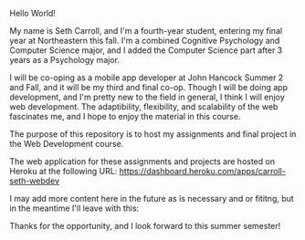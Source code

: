 Hello World!

My name is Seth Carroll, and I'm a fourth-year student, entering my final year at Northeastern this fall. 
I'm a combined Cognitive Psychology and Computer Science major, 
and I added the Computer Science part after 3 years as a Psychology major.

I will be co-oping as a mobile app developer at John Hancock Summer 2 and Fall, and it will be my third and final co-op.
Though I will be doing app development, and I'm pretty new to the field in general, I think I will enjoy web development.
The adaptibility, flexibility, and scalability of the web fascinates me, and I hope to enjoy the material in this course.


The purpose of this repository is to host my assignments and final project in the Web Development course.

The web application for these assignments and projects are hosted on Heroku at the following URL:
https://dashboard.heroku.com/apps/carroll-seth-webdev



I may add more content here in the future as is necessary and or fititng, but in the meantime I'll leave with this:

Thanks for the opportunity, and I look forward to this summer semester!
